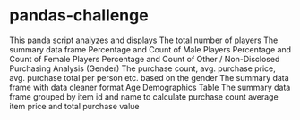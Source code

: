 # pandas-challenge
This panda script analyzes and displays 
The total number of players
The summary data frame
Percentage and Count of Male Players
Percentage and Count of Female Players
Percentage and Count of Other / Non-Disclosed
Purchasing Analysis (Gender)
The purchase count, avg. purchase price, avg. purchase total per person etc. based on  the gender
The summary data frame with data cleaner format
Age Demographics Table
The summary data frame grouped by item id and name to calculate purchase count average item price and total purchase value
